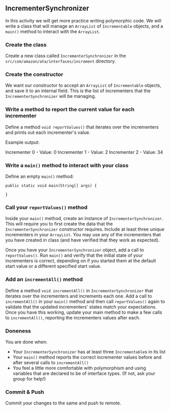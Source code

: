 ## IncrementerSynchronizer

In this activity we will get more practice writing polymorphic code. We
will write a class that will manage an `ArrayList` of `Incrementable` objects,
and a `main()` method to interact with the `ArrayList`.

### Create the class

Create a new class called `IncrementerSynchronizer` in the
`src/com/amazon/ata/interfaces/increment` directory.

### Create the constructor

We want our constructor to accept an `ArrayList` of `Incrementable` objects,
and save it to an internal field. This is the list of
incrementers that the `IncrementerSynchronizer` will be managing.

### Write a method to report the current value for each incrementer

Define a method `void reportValues()` that iterates over the
incrementers and prints out each incrementer's value.

Example output: 

  Incrementer 0 - Value: 0
  Incrementer 1 - Value: 2
  Incrementer 2 - Value: 34

### Write a `main()` method to interact with your class

Define an empty `main()` method:
```
public static void main(String[] args) {

}
```

### Call your `reportValues()` method

Inside your `main()` method, create an instance of
`IncrementerSynchronizer`. This will require you to first create the
data that the `IncrementerSynchronizer` constructor requires. Include at
least three unique incrementers in your `ArrayList`. You may use any of
the incrementers that you have created in class (and have verified that
they work as expected).

Once you have your `IncrementerSynchronizer` object, add a call to
`reportValues()`. Run `main()` and verify that the initial state of your
incrementers is correct, depending on if you started them at the default
start value or a different specified start value.

### Add an `incrementAll()` method

Define a method `void incrementAll()` in `IncrementerSynchronizer` that
iterates over the incrementers and increments each one. Add a call to
`incrementAll()` in your `main()` method and then call `reportValues()`
again to validate that the updated incrementers' states match your
expectations. Once you have this working, update your main method to
make a few calls to `incrementAll()`, reporting the incrementers values
after each.

### Doneness

You are done when:
- Your `IncrementerSynchronizer` has at least three `Incrementable`s
  in its list
- Your `main()` method reports the correct incrementer values before and
  after several calls to `incrementAll()`
- You feel a little more comfortable with polymorphism and using variables
  that are declared to be of interface types. (If not, ask your group for
  help!)

### Commit & Push

Commit your changes to the same and push to remote.
